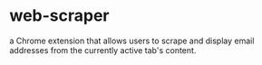 # web-scraper
a Chrome extension that allows users to scrape 
and display email addresses from the currently active tab's content.
